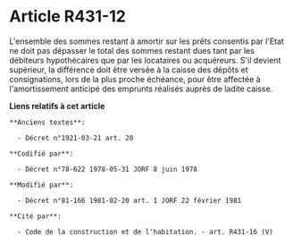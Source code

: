 # Article R431-12

L'ensemble des sommes restant à amortir sur les prêts consentis par l'Etat ne doit pas dépasser le total des sommes restant
dues tant par les débiteurs hypothécaires que par les locataires ou acquéreurs. S'il devient supérieur, la différence doit
être versée à la caisse des dépôts et consignations, lors de la plus proche échéance, pour être affectée à l'amortissement
anticipé des emprunts réalisés auprès de ladite caisse.

**Liens relatifs à cet article**

	**Anciens textes**:

	  - Décret n°1921-03-21 art. 20

	**Codifié par**:

	  - Décret n°78-622 1978-05-31 JORF 8 juin 1978

	**Modifié par**:

	  - Décret n°81-166 1981-02-20 art. 1 JORF 22 février 1981

	**Cité par**:

	  - Code de la construction et de l'habitation. - art. R431-16 (V)
